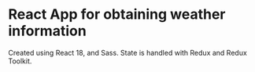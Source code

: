 # React App for obtaining weather information

Created using React 18, and Sass.
State is handled with Redux and Redux Toolkit.
